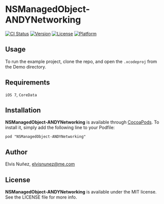 # NSManagedObject-ANDYNetworking

[![CI Status](http://img.shields.io/travis/nselvis/NSManagedObject-ANDYNetworking.svg?style=flat)](https://travis-ci.org/NSElvis/NSManagedObject-ANDYNetworking)
[![Version](https://img.shields.io/cocoapods/v/NSManagedObject-ANDYNetworking.svg?style=flat)](http://cocoadocs.org/docsets/NSManagedObject-ANDYNetworking)
[![License](https://img.shields.io/cocoapods/l/NSManagedObject-ANDYNetworking.svg?style=flat)](http://cocoadocs.org/docsets/NSManagedObject-ANDYNetworking)
[![Platform](https://img.shields.io/cocoapods/p/NSManagedObject-ANDYNetworking.svg?style=flat)](http://cocoadocs.org/docsets/NSManagedObject-ANDYNetworking)

## Usage

To run the example project, clone the repo, and open the `.xcodeproj` from the Demo directory.

## Requirements

`iOS 7`, `CoreData` 

## Installation

**NSManagedObject-ANDYNetworking** is available through [CocoaPods](http://cocoapods.org). To install
it, simply add the following line to your Podfile:

`pod "NSManagedObject-ANDYNetworking"`

## Author

Elvis Nuñez, elvisnunez@me.com

## License

**NSManagedObject-ANDYNetworking** is available under the MIT license. See the LICENSE file for more info.

